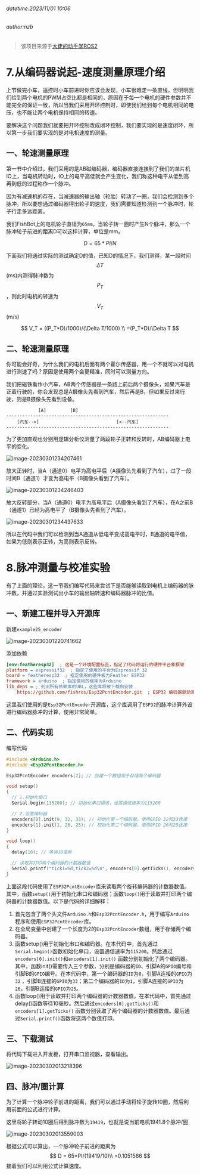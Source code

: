 ###### datetime:2023/11/01 10:06

###### author:nzb

> 该项目来源于[大佬的动手学ROS2](https://fishros.com/d2lros2)

# 7.从编码器说起-速度测量原理介绍

上节做完小车，遥控时小车前进时你应该会发现，小车很难走一条直线，但明明我们给到两个电机的PWM占空比都是相同的，原因在于每一个电机的硬件参数并不能完全的保证一致，所以当我们采用开环控制时，即使我们给到每个电机相同的电压，也不能让两个电机保持相同的转速。

要解决这个问题我们就要把开环控制改成闭环控制，我们要实现的是速度闭环，所以第一步我们要实现的是对电机速度的测量。

## 一、轮速测量原理

第一节中介绍过，我们采用的是AB磁编码器，编码器直接连接到了我们的单片机IO上，当电机转动时，IO上的电平高低就会产生变化，我们称这种电平从低到高再到低的过程称作一个脉冲。

因为有减速机的存在，当减速器的输出轴（轮胎）转动了一圈，我们会检测到多个脉冲。所以要想通过编码器得出轮子的速度，我们需要知道检测到一个脉冲时，轮子行走多远距离。

我们FishBot上的电机轮子直径为`65mm`，当轮子转一圈时产生N个脉冲，那么一个脉冲轮子前进的距离D可以这样计算，单位是mm。

$$ D = 65*PI/N $$

下面我们将通过实际的测试确定D的值，已知D的情况下，我们测得，某一段时间 $$\Delta T$$ (ms)内测得脉冲数为 $$P_T$$ ，则此时电机的转速为 $$V_T$$ (m/s)

$$ V_T = ((P_T*D)/1000)/(\Delta T/1000) \\ =(P_T*D)/\Delta T $$

## 二、轮速测量原理

你可能会好奇，为什么我们的电机后面有两个霍尔传感器，用一个不就可以对电机进行测速了吗？原因是使用两个会更精准，同时可以测量方向。

我们把磁铁看作小汽车，AB两个传感器是一条路上前后两个摄像头，如果汽车是正着行驶的，你会发现总是A摄像头先看到汽车，然后再是B，但如果反过来行驶，则是B摄像头先看到设备。

```
			[A]  		[B]
-------------------------------------------------------------
	[汽车-->]								[<--汽车]
-------------------------------------------------------------
```

为了更加直观也分别用逻辑分析仪测量了两段轮子正转和反转时，AB编码器上电平的变化。

![image-20230301234207461](imgs/image-20230301234207461.png)

放大正转时，当A（通道0）电平为高电平后（A摄像头先看到了汽车），过了一段时间B（通道1）才变为高电平（B摄像头看到了汽车）。

![image-20230301234246403](imgs/image-20230301234246403.png)

放大反转部分，当A（通道0）电平为高电平后（A摄像头看到了汽车），在A之前B（通道1）已经为高电平了（B摄像头先看到了汽车）。

![image-20230301234437633](imgs/image-20230301234437633.png)

所以在代码中我们可以检测到当A通道从低电平变成高电平时，B通道的电平值，如果为低则表示正转，为高则表示反转。

# 8.脉冲测量与校准实验

有了上面的理论，这一节我们编写代码来尝试下是否能够读取到电机上编码器的脉冲数，并通过实验测试出小车的输出轴转速和编码器脉冲的比值。

## 一、新建工程并导入开源库

新建`example25_encoder`

![image-20230301220741662](imgs/image-20230301220741662.png)

添加依赖

```ini
[env:featheresp32]  ; 这是一个环境配置标签，指定了代码将运行的硬件平台和框架
platform = espressif32  ; 指定了使用的平台为Espressif 32
board = featheresp32  ; 指定使用的硬件板为Feather ESP32
framework = arduino  ; 指定使用的框架为Arduino
lib_deps = ; 列出所有依赖库的URL，这些库将被下载和安装
    https://github.com/fishros/Esp32PcntEncoder.git  ; ESP32 编码器驱动库
```

这里我们使用的是`Esp32PcntEncoder`开源库，这个库调用了`ESP32`的脉冲计算外设进行编码器脉冲的计算，使用非常简单。

## 二、代码实现

编写代码

```cpp
#include <Arduino.h>
#include <Esp32PcntEncoder.h>

Esp32PcntEncoder encoders[2]; // 创建一个数组用于存储两个编码器

void setup()
{
  // 1.初始化串口
  Serial.begin(115200); // 初始化串口通信，设置通信速率为115200

  // 2.设置编码器
  encoders[0].init(0, 32, 33); // 初始化第一个编码器，使用GPIO 32和33连接
  encoders[1].init(1, 26, 25); // 初始化第二个编码器，使用GPIO 26和25连接
}

void loop()
{
  delay(10); // 等待10毫秒

  // 读取并打印两个编码器的计数器数值
  Serial.printf("tick1=%d,tick2=%d\n", encoders[0].getTicks(), encoders[1].getTicks());
}
```

上面这段代码使用了`ESP32PcntEncoder`库来读取两个旋转编码器的计数器数值。其中，函数`setup()`用于初始化串口和编码器；函数`loop()`用于读取并打印两个编码器的计数器数值。以下是代码的详细解释：

1. 首先包含了两个头文件`Arduino.h`和`Esp32PcntEncoder.h`，用于编写`Arduino`程序和使用`ESP32PcntEncoder`库。
2. 在全局变量中创建了一个长度为2的`Esp32PcntEncoder`数组，用于存储两个编码器。
3. 函数setup()用于初始化串口和编码器。在本代码中，首先通过`Serial.begin()`函数初始化串口，设置通信速率为`115200`。然后通过`encoders[0].init()`和`encoders[1].init()`
   函数分别初始化了两个编码器。其中，函数init()需要传入三个参数，分别是编码器的`ID`、引脚A的`GPIO`编号和引脚B的`GPIO`编号。在本代码中，第一个编码器的`ID`为`0`，引脚A连接的`GPIO`为`32`
   ，引脚B连接的`GPIO`为`33`；第二个编码器的`ID`为`1`，引脚A连接的`GPIO`为`26`，引脚B连接的`GPIO`为`25`。
4. 函数loop()用于读取并打印两个编码器的计数器数值。在本代码中，首先通过delay()函数等待10毫秒。然后通过`encoders[0].getTicks()`和`encoders[1].getTicks()`
   函数分别读取了两个编码器的计数器数值。最后通过`Serial.printf()`函数将这两个数值打印。

## 三、下载测试

将代码下载进入开发板，打开串口监视器，查看输出。

![image-20230302013218396](imgs/image-20230302013218396.png)

## 四、脉冲/圈计算

为了计算一个脉冲轮子前进的距离，我们可以通过手动将轮子旋转10圈，然后利用前面的公式进行计算。

这里将轮子转动10圈后得到脉冲数为`19419`，也就是说当前电机1941.8个脉冲/圈

![image-20230302013559003](imgs/image-20230302013559003.png)

根据公式可以算出，一个脉冲轮子前进的距离为 $$ D = 65*PI/(19419/10)\\ =0.1051566 $$ 接着我们可以利用公式计算速度。